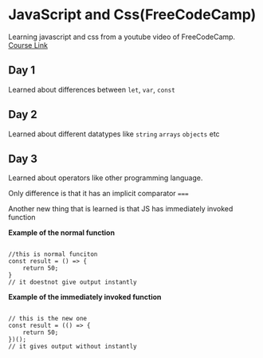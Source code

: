 # JavaScript and Css(FreeCodeCamp)
Learning javascript and css from a youtube video of FreeCodeCamp.  
[Course Link](https://www.youtube.com/watch?v=zJSY8tbf_ys&t=4442s) 

## Day 1
Learned about differences between `let`, `var`, `const` 

## Day 2
Learned about different datatypes  like `string` `arrays` `objects` etc


## Day 3
Learned about operators like other programming language. 

Only difference is that it has an implicit comparator `===`

Another new thing that is learned is that JS has immediately invoked function

**Example of the normal function**
```

//this is normal funciton 
const result = () => {
	return 50;
}
// it doestnot give output instantly
```    

**Example of the immediately invoked function**   
```

// this is the new one 
const result = (() => {
	return 50;
})();
// it gives output without instantly
``` 
